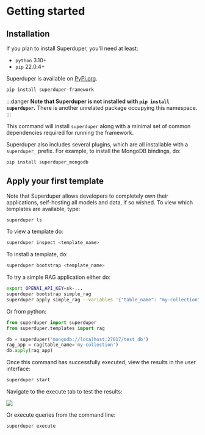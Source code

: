 # Getting started

## Installation

If you plan to install Superduper, you'll need at least:

- `python` 3.10+
- `pip` 22.0.4+

Superduper is available on [PyPi.org](https://pypi.org/project/superduper-framework/).

```bash
pip install superduper-framework
```

:::danger
**Note that Superduper is not installed with `pip install superduper`.**
There is another unrelated package occupying this namespace.
:::

This command will install `superduper` along with a minimal set of common dependencies required for running the framework.

Superduper also includes several plugins, which are all installable with a `superduper_` prefix. For 
example, to install the MongoDB bindings, do:

```bash
pip install superduper_mongodb
```

## Apply your first template

Note that Superduper allows developers to completely 
own their applications, self-hosting all models and data, if so wished. 
To view which templates are available, type:

```bash
superduper ls
```

To view a template do:

```bash
superduper inspect <template_name>
```

To install a template, do:

```bash
superduper bootstrap <template_name>
```

To try a simple RAG application either do:

```bash
export OPENAI_API_KEY=sk-...
superduper bootstrap simple_rag
superduper apply simple_rag --variables '{"table_name": "my-collection"}' --data_backend mongodb://localhost:27017/test_db
```

Or from python:

```python
from superduper import superduper
from superduper.templates import rag

db = superduper('mongodb://localhost:27017/test_db')
rag_app = rag(table_name='my-collection')
db.apply(rag_app)
```

Once this command has successfully executed, view the results in the user interface:

```bash
superduper start
```

Navigate to the execute tab to test the results:

![](/img/screenshot_execute.png)

Or execute queries from the command line:

```bash
superduper execute
```